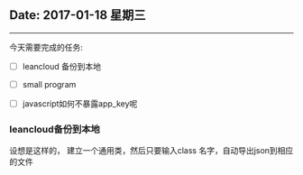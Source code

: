 ## Date: 2017-01-18 星期三

------

今天需要完成的任务:

- [ ] leancloud 备份到本地
- [ ] small program
- [ ] javascript如何不暴露app_key呢


### leancloud备份到本地

设想是这样的， 建立一个通用类，然后只要输入class 名字，自动导出json到相应的文件

###
